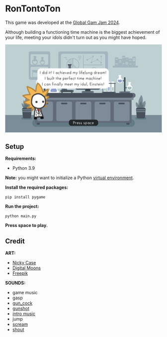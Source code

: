 # RonTontoTon

This game was developed at the [Global Gam Jam 2024](https://gamejam.org/games/2024/rontontoton-1).

Although building a functioning time machine is the biggest achievement of your life, meeting your idols didn't turn out as you might have hoped.

![Intro screenshot](screenshots/intro.png)

## Setup

**Requirements:**

- Python 3.9

**Note:** you might want to initialize a Python [virtual environment](https://docs.python.org/3/tutorial/venv.html).

**Install the required packages:**

```
pip install pygame
```

**Run the project:**

```
python main.py
```

**Press space to play.**

## Credit

**ART:**

- [Nicky Case](https://ncase.me) 
- [Digital Moons](https://digitalmoons.itch.io/parallax-forest-background)
- [Freepik](https://www.freepik.com/free-vector/flat-laboratory-room-illustration_12983121.htm)

**SOUNDS:**

- game music
- gasp
- [gun_cock](https://www.freesound.org/people/martian/sounds/182229/)
- [gunshot](https://www.freesound.org/people/mitchelk/sounds/136766/)
- [intro music](https://freemusicarchive.org/music/Komiku/Its_time_for_adventure_/Komiku_-_Its_time_for_adventure_-_13_Bleu/)
- jump
- [scream](https://www.freesound.org/people/GreatNate98/sounds/353086/)  
- [shout](https://www.freesound.org/people/mariallinas/sounds/222649/)
